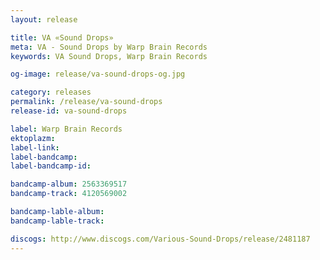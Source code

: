 ```yaml
---
layout: release

title: VA «Sound Drops»
meta: VA - Sound Drops by Warp Brain Records
keywords: VA Sound Drops, Warp Brain Records

og-image: release/va-sound-drops-og.jpg

category: releases
permalink: /release/va-sound-drops
release-id: va-sound-drops

label: Warp Brain Records
ektoplazm: 
label-link: 
label-bandcamp: 
label-bandcamp-id: 

bandcamp-album: 2563369517
bandcamp-track: 4120569002

bandcamp-lable-album: 
bandcamp-lable-track: 

discogs: http://www.discogs.com/Various-Sound-Drops/release/2481187
---
```


